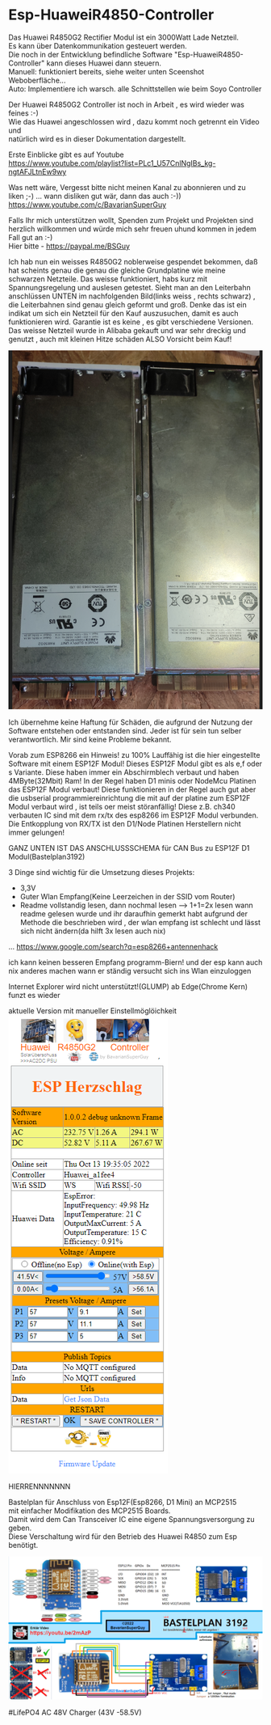 # Esp-HuaweiR4850-Controller 

Das Huawei R4850G2 Rectifier Modul ist ein 3000Watt Lade Netzteil.  
Es kann über Datenkommunikation gesteuert werden.  
Die noch in der Entwicklung befindliche Software "Esp-HuaweiR4850-Controller" kann dieses Huawei dann steuern.  
Manuell: funktioniert bereits, siehe weiter unten Sceenshot Weboberfläche...  
   Auto: Implementiere ich warsch. alle Schnittstellen wie beim Soyo Controller  

Der Huawei R4850G2 Controller ist noch in Arbeit , es wird wieder was feines :-)  
Wie das Huawei angeschlossen wird , dazu kommt noch getrennt ein Video und   
natürlich wird es in dieser Dokumentation dargestellt. 

Erste Einblicke gibt es auf Youtube  
https://www.youtube.com/playlist?list=PLc1_U57CnlNgIBs_kg-ngtAFJLtnEw9wy  

Was nett wäre, Vergesst bitte nicht meinen Kanal zu abonnieren und zu liken ;-) ... wann disliken gut wär, dann das auch :-))  
https://www.youtube.com/c/BavarianSuperGuy  

Falls Ihr mich unterstützen wollt, Spenden zum Projekt und Projekten sind herzlich   willkommen und würde mich sehr freuen uhund kommen in jedem Fall gut an :-)  
Hier bitte - https://paypal.me/BSGuy  


Ich hab nun ein weisses R4850G2 noblerweise gespendet bekommen, daß hat scheints genau die genau die 
gleiche Grundplatine wie meine schwarzen Netzteile. 
Das weisse funktioniert, habs kurz mit Spannungsregelung und auslesen getestet.
Sieht man an den Leiterbahn anschlüssen UNTEN im nachfolgenden Bild(links weiss , rechts schwarz) , 
die Leiterbahnen sind genau gleich geformt und groß. 
Denke das ist ein indikat um sich ein Netzteil für den Kauf auszusuchen, damit es auch funktionieren wird. 
Garantie ist es keine , es gibt verschiedene Versionen. 
Das weisse Netzteil wurde in Alibaba gekauft und war sehr dreckig und genutzt , auch mit kleinen Hitze schäden 
ALSO Vorsicht beim Kauf! 

<img src="huawei_weiss_vs_schwarz.png" alt="huawei R4850G2 weiss vs schwarz by BavarianSuperGuy"/>


Ich übernehme keine Haftung für Schäden, die aufgrund der Nutzung 
der Software entstehen oder entstanden sind. 
Jeder ist für sein tun selber verantwortlich.
Mir sind keine Probleme bekannt.

Vorab zum ESP8266 ein Hinweis!
zu 100% Lauffähig ist die hier eingestellte Software mit einem ESP12F Modul!
Dieses ESP12F Modul gibt es als e,f oder s Variante.
Diese haben immer ein Abschirmblech verbaut und haben 4MByte(32Mbit) Ram!
In der Regel haben D1 minis oder NodeMcu Platinen das ESP12F Modul verbaut!
Diese funktionieren in der Regel auch gut aber die usbserial programmiereinrichtung 
die mit auf der platine zum ESP12F Modul verbaut wird , ist teils oer meist störanfällig!
Diese z.B. ch340 verbauten IC sind mit dem rx/tx des esp8266 im ESP12F Modul verbunden.
Die Entkopplung von RX/TX ist den D1/Node Platinen Herstellern nicht immer gelungen!



GANZ UNTEN IST DAS ANSCHLUSSSCHEMA für CAN Bus zu ESP12F D1 Modul(Bastelplan3192)

3 Dinge sind wichtig für die Umsetzung dieses Projekts:
- 3,3V
- Guter Wlan Empfang(Keine Leerzeichen in der SSID vom Router)
- Readme vollstandig lesen, dann nochmal lesen --> 1+1=2x lesen
wann readme gelesen wurde und ihr daraufhin gemerkt habt
aufgrund der Methode die beschrieben wird ,
der wlan empfang ist schlecht und lässt sich nicht ändern(da hilft 3x lesen auch nix)

... https://www.google.com/search?q=esp8266+antennenhack

ich kann keinen besseren Empfang programm-Biern!
und der esp kann auch nix anderes machen wann er ständig versucht sich  ins Wlan einzuloggen

Internet Explorer wird nicht unterstützt!(GLUMP) ab Edge(Chrome Kern) funzt es wieder

aktuelle Version mit manueller Einstellmöglöichkeit  
<img src="Webseite Huawei R4850G2 Controller.png" alt="Huawei R4850G2 Controller by BavarianSuperGuy"/>


HIERRENNNNNNN


Bastelplan für Anschluss von Esp12F(Esp8266, D1 Mini) an MCP2515  
mit einfacher Modifikation des MCP2515 Boards.  
Damit wird dem Can Transceiver IC eine eigene Spannungsversorgung zu geben.  
Diese Verschaltung wird für den Betrieb des Huawei R4850 zum Esp benötigt.  

<img src="Bastelplan3192.png" alt="Esp8266-MCP2515 Bastelplan3192 by BavarianSuperGuy"/>

#LifePO4 AC 48V Charger (43V -58.5V)